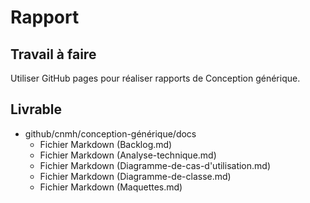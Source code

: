 # Rapport
## Travail à faire
Utiliser GitHub pages pour réaliser rapports de Conception générique.

## Livrable
- github/cnmh/conception-générique/docs
  - Fichier Markdown (Backlog.md)
  - Fichier Markdown (Analyse-technique.md)
  - Fichier Markdown (Diagramme-de-cas-d'utilisation.md)
  - Fichier Markdown (Diagramme-de-classe.md)
  - Fichier Markdown (Maquettes.md)